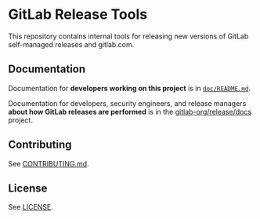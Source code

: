 # GitLab Release Tools

This repository contains internal tools for releasing new versions of GitLab
self-managed releases and gitlab.com.

## Documentation

Documentation for **developers working on this project** is in
[`doc/README.md`](doc/README.md).

Documentation for developers, security engineers, and release managers **about how
GitLab releases are performed** is in the
[gitlab-org/release/docs](https://gitlab.com/gitlab-org/release/docs) project.

## Contributing

See [CONTRIBUTING.md](./CONTRIBUTING.md).

## License

See [LICENSE](./LICENSE).
